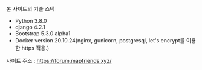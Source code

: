 본 사이트의 기술 스택

- Python 3.8.0
- django 4.2.1
- Bootstrap 5.3.0 alpha1
- Docker version 20.10.24(nginx, gunicorn, postgresql, let's encrypt를 이용한 https 적용.)

사이트 주소 : https://forum.mapfriends.xyz/
